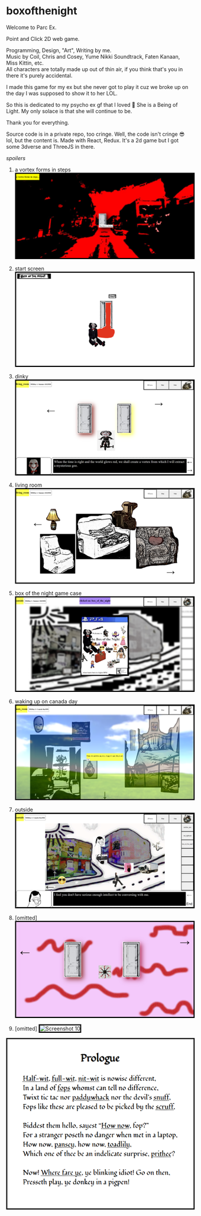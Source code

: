 # boxofthenight

Welcome to Parc Ex.

Point and Click 2D web game.

Programming, Design, "Art", Writing by me. \
Music by Coil, Chris and Cosey, Yume Nikki Soundtrack, Faten Kanaan, Miss Kittin, etc. \
All characters are totally made up out of thin air, if you think that's you in there it's purely accidental.

I made this game for my ex but she never got to play it cuz we broke up on the day I was supposed to show it to her LOL.

So this is dedicated to my psycho ex gf that I loved 🤪
She is a Being of Light. My only solace is that she will continue to be.

Thank you for everything.

Source code is in a private repo, too cringe. Well, the code isn't cringe 😎 lol, but the content is. Made with React, Redux. It's a 2d game but I got some 3dverse and ThreeJS in there.

_spoilers_

1. a vortex forms in steps
   <img src="screenshots/1.png" alt="Screenshot 1" style="border: 3px solid black;" />

2. start screen
   <img src="screenshots/2.png" alt="Screenshot 2" style="border: 3px solid black;" />

3. dinky
   <img src="screenshots/4.png" alt="Screenshot 4" style="border: 3px solid black;" />

4. living room
   <img src="screenshots/5.png" alt="Screenshot 5" style="border: 3px solid black;" />

5. box of the night game case
   <img src="screenshots/6.png" alt="Screenshot 6" style="border: 3px solid black;" />

6. waking up on canada day
   <img src="screenshots/7.png" alt="Screenshot 7" style="border: 3px solid black;" />

7. outside
   <img src="screenshots/8.png" alt="Screenshot 8" style="border: 3px solid black;" />

8. \[omitted]
   <img src="screenshots/9.png" alt="Screenshot 9" style="border: 3px solid black;" />
9. \[omitted]
   <img src="screenshots/10.gif" alt="Screenshot 10" style="border: 3px solid black;" />

<img src="screenshots/3.png" alt="Screenshot 3" style="border: 3px solid black;" />

